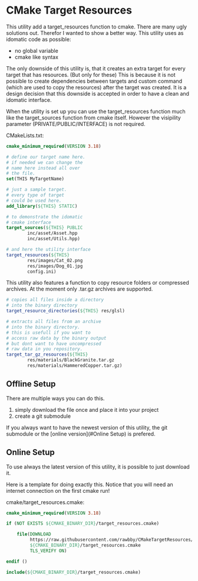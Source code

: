 # CMake Target Resources

This utility add a target_resources function to cmake.
There are many ugly solutions out.
Therefor I wanted to show a better way.
This utility uses as idomatic code as possible:
- no global variable
- cmake like syntax

The only downside of this utility is, that it creates an extra target for every target that has resources. (But only for these)
This is because it is not possible to create dependencies between targets and custom command (which are used to copy the resources) after the target was created.
It is a design decision that this downside is accepted in order to have a clean and idomatic interface.

When the utility is set up you can use the target_resources function much like the target_sources function from cmake itself.
However the visipility parameter (PRIVATE/PUBLIC/INTERFACE) is not required.

CMakeLists.txt:
```cmake
cmake_minimum_required(VERSION 3.18)

# define our target name here.
# if needed we can change the
# name here instead all over
# the file.
set(THIS MyTargetName)

# just a sample target.
# every type of target
# could be used here.
add_library(${THIS} STATIC)

# to demonstrate the idomatic
# cmake interface
target_sources(${THIS} PUBLIC
        inc/asset/Asset.hpp
        inc/asset/Utils.hpp)

# and here the utility interface
target_resources(${THIS}
        res/images/Cat_02.png
        res/images/Dog_01.jpg
        config.ini)
```

This utility also features a function to copy resource folders or compressed archives.
At the moment only .tar.gz archives are supported.

```cmake
# copies all files inside a directory
# into the binary directory
target_resource_directories(${THIS} res/glsl)

# extracts all files from an archive
# into the binary directory.
# this is usefull if you want to
# access raw data by the binary output
# but dont want to have uncompressed
# raw data in you repository.
target_tar_gz_resources(${THIS}
        res/materials/BlackGranite.tar.gz
        res/materials/HammeredCopper.tar.gz)
```

## Offline Setup

There are multiple ways you can do this.
1. simply download the file once and place it into your project
2. create a git submodule

If you always want to have the newest version of this utility, the git submodule or the [online version](#Online Setup) is prefered.

## Online Setup

To use always the latest version of this utility, it is possible to just download it.

Here is a template for doing exactly this.
Notice that you will need an internet connection on the first cmake run!

cmake/target_resources.cmake:
```cmake
cmake_minimum_required(VERSION 3.18)

if (NOT EXISTS ${CMAKE_BINARY_DIR}/target_resources.cmake)

    file(DOWNLOAD
         https://raw.githubusercontent.com/rawbby/CMakeTargetResources/master/target_resources.cmake
         ${CMAKE_BINARY_DIR}/target_resources.cmake
         TLS_VERIFY ON)

endif ()

include(${CMAKE_BINARY_DIR}/target_resources.cmake)
```

